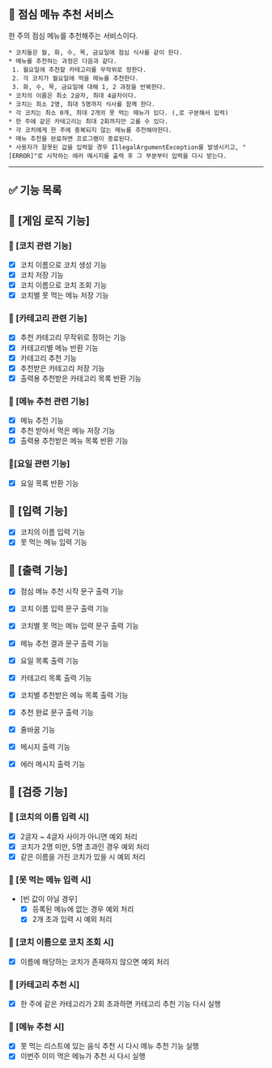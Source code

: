 ## 🥘 점심 메뉴 추천 서비스

한 주의 점심 메뉴를 추천해주는 서비스이다.

```
* 코치들은 월, 화, 수, 목, 금요일에 점심 식사를 같이 한다.
* 메뉴를 추천하는 과정은 다음과 같다.
 1. 월요일에 추천할 카테고리를 무작위로 정한다.
 2. 각 코치가 월요일에 먹을 메뉴를 추천한다.
 3. 화, 수, 목, 금요일에 대해 1, 2 과정을 반복한다.
* 코치의 이름은 최소 2글자, 최대 4글자이다.
* 코치는 최소 2명, 최대 5명까지 식사를 함께 한다.
* 각 코치는 최소 0개, 최대 2개의 못 먹는 메뉴가 있다. (,로 구분해서 입력)
* 한 주에 같은 카테고리는 최대 2회까지만 고를 수 있다.
* 각 코치에게 한 주에 중복되지 않는 메뉴를 추천해야한다.
* 메뉴 추천을 완료하면 프로그램이 종료된다.
* 사용자가 잘못된 값을 입력할 경우 IllegalArgumentException를 발생시키고, "[ERROR]"로 시작하는 에러 메시지를 출력 후 그 부분부터 입력을 다시 받는다.
```

---
## ✅ 기능 목록

## 🎯 [게임 로직 기능]

### 🎯 [코치 관련 기능]
- [x] 코치 이름으로 코치 생성 기능
- [x] 코치 저장 기능
- [x] 코치 이름으로 코치 조회 기능
- [x] 코치별 못 먹는 메뉴 저장 기능

### 🎯 [카테고리 관련 기능]
- [x] 추천 카테고리 무작위로 정하는 기능
- [x] 카테고리별 메뉴 반환 기능
- [x] 카테고리 추천 기능
- [x] 추천받은 카테고리 저장 기능
- [x] 출력용 추천받은 카테고리 목록 반환 기능

### 🎯 [메뉴 추천 관련 기능]
- [x] 메뉴 추천 기능
- [x] 추천 받아서 먹은 메뉴 저장 기능
- [x] 출력용 추천받은 메뉴 목록 반환 기능

### 🎯[요일 관련 기능]
- [x] 요일 목록 반환 기능


## 🎯 [입력 기능]
- [x] 코치의 이름 입력 기능
- [x] 못 먹는 메뉴 입력 기능

## 🎯 [출력 기능]
- [x] 점심 메뉴 추천 시작 문구 출력 기능
- [x] 코치 이름 입력 문구 출력 기능
- [x] 코치별 못 먹는 메뉴 입력 문구 출력 기능
- [x] 메뉴 추천 결과 문구 출력 기능
- [x] 요일 목록 출력 기능
- [x] 카테고리 목록 출력 기능
- [x] 코치별 추천받은 메뉴 목록 출력 기능
- [x] 추천 완료 문구 출력 기능
- [x] 줄바꿈 기능
- [x] 메시지 출력 기능
- [x] 에러 메시지 출력 기능


## 🎯 [검증 기능]
### 🎯 [코치의 이름 입력 시]
- [x] 2글자 ~ 4글자 사이가 아니면 예외 처리
- [x] 코치가 2명 미만, 5명 초과인 경우 예외 처리
- [x] 같은 이름을 가진 코치가 있을 시 예외 처리

### 🎯 [못 먹는 메뉴 입력 시]
- [빈 값이 아닐 경우]
  - [x] 등록된 메뉴에 없는 경우 예외 처리
  - [x] 2개 초과 입력 시 예외 처리

### 🎯 [코치 이름으로 코치 조회 시]
- [x] 이름에 해당하는 코치가 존재하지 않으면 예외 처리

### 🎯 [카테고리 추천 시]
- [x] 한 주에 같은 카테고리가 2회 초과하면 카테고리 추천 기능 다시 실행

### 🎯 [메뉴 추천 시]
- [x] 못 먹는 리스트에 있는 음식 추천 시 다시 메뉴 추천 기능 실행
- [x] 이번주 이미 먹은 메뉴가 추천 시 다시 실행